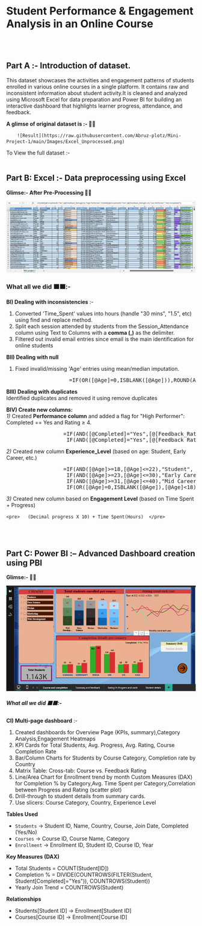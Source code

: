 # Student Performance & Engagement Analysis in an Online Course 
<br><br>
## Part A :- Introduction of dataset.

   
This dataset showcases the activities and engagement patterns of students enrolled in various online courses in a single platform. It contains raw and inconsistent information about student activity.It is cleaned and analyzed using Microsoft Excel for data preparation and Power BI for building an interactive dashboard that highlights learner progress, attendance, and feedback. 
   
**A glimse of original dataset is :- 🔴🔴** 
       
        ![Result](https://raw.githubusercontent.com/Abruz-plotz/Mini-Project-1/main/Images/Excel_Unprocessed.png)

To View the full dataset :-
<br><br>

## Part B: Excel :- Data preprocessing using Excel 

**Glimse:- After Pre-Processing 🔴🔴**
   
   ![Result](https://raw.githubusercontent.com/Abruz-plotz/Mini-Project-1/main/Images/Excel_After.png)

### What all we did 🟧🟧:-

**BI) Dealing with inconsistencies** :-  
1) Converted 'Time_Spent' values into hours (handle "30 mins", "1.5", etc) using find and replace method.
2) Split each session attended by students from the Session_Attendance column using Text to Columns with a **comma (,)** as the delimiter.
3) Filtered out invalid email entries since email is the main identification for online students 

**BII) Dealing with null**             
1) Fixed invalid/missing 'Age' entries using mean/median imputation.

   <pre>                 =IF(OR([@Age]=0,ISBLANK([@Age])),ROUND(AVERAGE(FILTER(F2:F1144,F2:F1144<>0)),0),[@Age]) 
   </pre>

**BIII) Dealing with duplicates**      
    Identified duplicates and removed it using remove duplicates

**BIV)	Create new columns:**	         
*1)*  Created **Performance column** and added a flag for "High Performer": Completed == Yes and Rating ≥ 4.

<pre>                  =IF(AND([@Completed]="Yes",[@[Feedback_Rating]]>3),"High Performer",
                   IF(AND([@Completed]="Yes",[@[Feedback_Rating]]<=3),"Low Performer","Not Completed"))         
</pre>
      
*2)*  Created new column **Experience_Level** (based on age: Student, Early Career, etc.)
                                        
   <pre>                  =IF(AND([@Age]>=18,[@Age]<=22),"Student", 
                   IF(AND([@Age]>=23,[@Age]<=30),"Early Career", 
                   IF(AND([@Age]>=31,[@Age]<=40),"Mid Career",  
                   IF(OR([@Age]=0,ISBLANK([@Age]),[@Age]<18),"Unknown","Senior"))))   </pre>

*3)*  Created new column based on **Engagement Level** (based on Time Spent + Progress) 

    <pre>   (Decimal progress X 10) + Time Spent(Hours)  </pre>


<br><br>
## Part C: Power BI :– Advanced Dashboard creation using PBI

 **Glimse:- 🔴🔴**

   ![Result](https://raw.githubusercontent.com/Abruz-plotz/Mini-Project-1/main/Images/PBI%201.png)

##### What all we did 🟧🟧:-

**CI) Multi-page dashboard** :-
1) Created dashboards for Overview Page (KPIs, summary),Category Analysis,Engagement Heatmaps
2) KPI Cards for Total Students, Avg. Progress, Avg. Rating, Course Completion Rate
3) Bar/Column Charts for Students by Course Category, Completion rate by Country
4) Matrix Table: Cross-tab: Course vs. Feedback Rating
5) Line/Area Chart for Enrollment trend by month Custom Measures (DAX) for Completion % by Category,Avg. Time Spent per Category,Correlation between Progress and Rating (scatter plot)
6) Drill-through to student details from summary cards.
7) Use slicers: Course Category, Country, Experience Level

**Tables Used**
- `Students` → Student ID, Name, Country, Course, Join Date, Completed (Yes/No)
- `Courses` → Course ID, Course Name, Category
- `Enrollment` → Enrollment ID, Student ID, Course ID, Year

**Key Measures (DAX)**
- Total Students = COUNT(Student[ID])
- Completion % = DIVIDE(COUNTROWS(FILTER(Student, Student[Completed]="Yes")), COUNTROWS(Student))
- Yearly Join Trend = COUNTROWS(Student)

**Relationships**
- Students[Student ID] → Enrollment[Student ID]
- Courses[Course ID] → Enrollment[Course ID]
